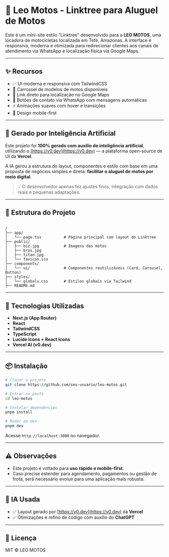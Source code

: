 # 🚀 Leo Motos - Linktree para Aluguel de Motos

Este é um mini-site estilo "Linktree" desenvolvido para a **LEO MOTOS**, uma locadora de motocicletas localizada em Tefé, Amazonas. A interface é responsiva, moderna e otimizada para redirecionar clientes aos canais de atendimento via WhatsApp e localização física via Google Maps.

---

## ✨ Recursos

- ✅ UI moderna e responsiva com TailwindCSS
- 🛵 Carrossel de modelos de motos disponíveis
- 📍 Link direto para localização no Google Maps
- 💬 Botões de contato via WhatsApp com mensagens automáticas
- ⚡ Animações suaves com hover e transições
- 📱 Design mobile-first

---

## 🧠 Gerado por Inteligência Artificial

Este projeto foi **100% gerado com auxílio de inteligência artificial**, utilizando o [https://v0.dev](https://v0.dev) — a plataforma open-source de UI da **Vercel**.

A IA gerou a estrutura do layout, componentes e estilo com base em uma proposta de negócios simples e direta: **facilitar o aluguel de motos por meio digital**.

> 💡 O desenvolvedor apenas fez ajustes finos, integração com dados reais e pequenas adaptações.

---

## 📁 Estrutura do Projeto

```

/
├── app/
│   └── page.tsx          # Página principal com layout do Linktree
├── public/
│   ├── biz.jpg           # Imagens das motos
│   ├── bros.jpg
│   ├── titan.jpg
│   └── favicon.ico
├── components/
│   └── ui/               # Componentes reutilizáveis (Card, Carousel, Button)
├── styles/
│   └── globals.css       # Estilos globais via Tailwind
├── README.md

````

---

## 🧪 Tecnologias Utilizadas

- **Next.js (App Router)**
- **React**
- **TailwindCSS**
- **TypeScript**
- **Lucide Icons + React Icons**
- **Vercel AI (v0.dev)**

---

## 📦 Instalação

```bash
# Clonar o projeto
git clone https://github.com/seu-usuario/leo-motos.git

# Entrar na pasta
cd leo-motos

# Instalar dependências
pnpm install

# Rodar em dev
pnpm dev
````

Acesse `http://localhost:3000` no navegador.

---
## ⚠️ Observações

* Este projeto é voltado para **uso rápido e mobile-first**.
* Caso precise estender para agendamento, pagamentos ou gestão de frota, será necessário evoluir para uma aplicação mais robusta.

---

## 🤖 IA Usada

* ✅ Layout gerado por [https://v0.dev](https://v0.dev) da **Vercel**
* ✅ Otimizações e refino de código com auxílio do **ChatGPT**

---

## 📄 Licença

MIT © LEO MOTOS
